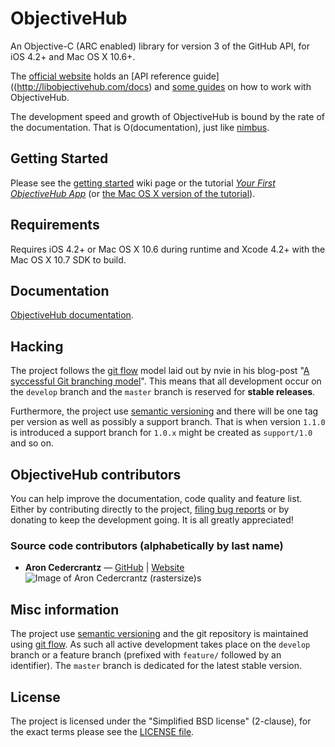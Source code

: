 # ObjectiveHub #
An Objective-C (ARC enabled) library for version 3 of the GitHub API, for iOS 4.2+ and Mac OS X 10.6+.

The [official website](http://libobjectivehub.com/) holds an [API reference guide]((http://libobjectivehub.com/docs) and [some guides](http://libobjectivehub.com/docs/docs/guides.html) on how to work with ObjectiveHub.

The development speed and growth of ObjectiveHub is bound by the rate of the documentation. That is O(documentation), just like [nimbus](http://jverkoey.github.com/nimbus/).

## Getting Started ##
Please see the [getting started](https://github.com/rastersize/ObjectiveHub/wiki/Getting-started) wiki page or the tutorial [_Your First ObjectiveHub App_](http://libobjectivehub.com/docs/docs/guides/objectivehub101-ios.html) (or [the Mac OS X version of the tutorial](http://libobjectivehub.com/docs/docs/guides/objectivehub101-osx.html)).

## Requirements ##
Requires iOS 4.2+ or Mac OS X 10.6 during runtime and Xcode 4.2+ with the Mac OS X 10.7 SDK to build.

## Documentation ##
[ObjectiveHub documentation](http://libobjectivehub.com/docs).

## Hacking ##
The project follows the [git flow](https://github.com/nvie/gitflow) model laid out by nvie in his blog-post "[A syccessful Git branching model](http://nvie.com/posts/a-successful-git-branching-model/)". This means that all development occur on the `develop` branch and the `master` branch is reserved for **stable releases**.

Furthermore, the project use [semantic versioning](http://semver.org/) and there will be one tag per version as well as possibly a support branch. That is when version `1.1.0` is introduced a support branch for `1.0.x` might be created as `support/1.0` and so on.

## ObjectiveHub contributors ##
You can help improve the documentation, code quality and feature list. Either by contributing directly to the project, [filing bug reports](https://github.com/rastersize/ObjectiveHub/issues) or by donating to keep the development going. It is all greatly appreciated!

### Source code contributors (alphabetically by last name) ###

- **Aron Cedercrantz** &mdash; [GitHub](https://github.com/rastersize) | [Website](https://aron.cedercrantz.com/)<br>
  ![Image of Aron Cedercrantz (rastersize)s](https://secure.gravatar.com/avatar/2f21aac393665a85428eab10c2bdbe79?s=140)


## Misc information ##
The project use [semantic versioning](http://semver.org/) and the git repository is maintained using [git flow](https://github.com/nvie/gitflow). As such all active development takes place on the `develop` branch or a feature branch (prefixed with `feature/` followed by an identifier). The `master` branch is dedicated for the latest stable version.


## License ##
The project is licensed under the "Simplified BSD license" (2-clause), for the exact terms please see the [LICENSE file](https://github.com/rastersize/ObjectiveHub/blob/develop/LICENSE).
